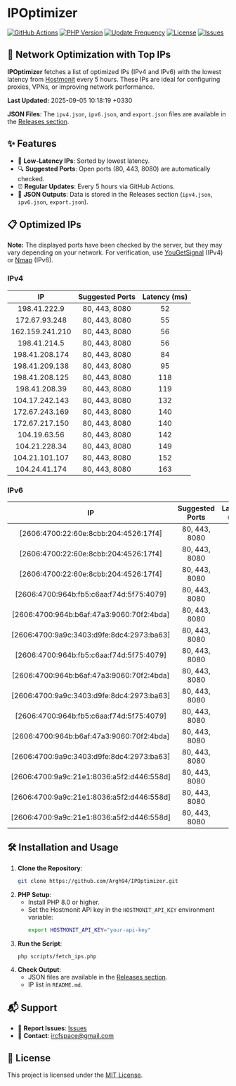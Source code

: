 # IPOptimizer

[![GitHub Actions](https://github.com/Argh94/IPOptimizer/workflows/IPOptimizer/badge.svg)](https://github.com/Argh94/IPOptimizer/actions)
[![PHP Version](https://img.shields.io/badge/PHP-8.0-blue)](https://www.php.net)
[![Update Frequency](https://img.shields.io/badge/Updates-Every%205%20Hours-green)](https://github.com/Argh94/IPOptimizer)
[![License](https://img.shields.io/badge/License-MIT-yellow)](https://opensource.org/licenses/MIT)
[![Issues](https://img.shields.io/github/issues/Argh94/IPOptimizer)](https://github.com/Argh94/IPOptimizer/issues)

## 🚀 Network Optimization with Top IPs

**IPOptimizer** fetches a list of optimized IPs (IPv4 and IPv6) with the lowest latency from [Hostmonit](https://hostmonit.com/) every 5 hours. These IPs are ideal for configuring proxies, VPNs, or improving network performance.

**Last Updated:** 2025-09-05 10:18:19 +0330

**JSON Files**: The `ipv4.json`, `ipv6.json`, and `export.json` files are available in the [Releases section](https://github.com/Argh94/IPOptimizer/releases).

## ✨ Features
- 📡 **Low-Latency IPs**: Sorted by lowest latency.
- 🔍 **Suggested Ports**: Open ports (80, 443, 8080) are automatically checked.
- ⏰ **Regular Updates**: Every 5 hours via GitHub Actions.
- 📄 **JSON Outputs**: Data is stored in the Releases section (`ipv4.json`, `ipv6.json`, `export.json`).

## 📋 Optimized IPs

**Note:** The displayed ports have been checked by the server, but they may vary depending on your network. For verification, use [YouGetSignal](https://www.yougetsignal.com/tools/open-ports/) (IPv4) or [Nmap](https://nmap.org/) (IPv6).

### IPv4
| IP | Suggested Ports | Latency (ms) |
|:---:|:---------------:|:------------:|
| 198.41.222.9 | 80, 443, 8080 | 52 |
| 172.67.93.248 | 80, 443, 8080 | 55 |
| 162.159.241.210 | 80, 443, 8080 | 56 |
| 198.41.214.5 | 80, 443, 8080 | 56 |
| 198.41.208.174 | 80, 443, 8080 | 84 |
| 198.41.209.138 | 80, 443, 8080 | 95 |
| 198.41.208.125 | 80, 443, 8080 | 118 |
| 198.41.208.39 | 80, 443, 8080 | 119 |
| 104.17.242.143 | 80, 443, 8080 | 132 |
| 172.67.243.169 | 80, 443, 8080 | 140 |
| 172.67.217.150 | 80, 443, 8080 | 140 |
| 104.19.63.56 | 80, 443, 8080 | 142 |
| 104.21.228.34 | 80, 443, 8080 | 149 |
| 104.21.101.107 | 80, 443, 8080 | 152 |
| 104.24.41.174 | 80, 443, 8080 | 163 |

### IPv6
| IP | Suggested Ports | Latency (ms) |
|:---:|:---------------:|:------------:|
| [2606:4700:22:60e:8cbb:204:4526:17f4] | 80, 443, 8080 | 3 |
| [2606:4700:22:60e:8cbb:204:4526:17f4] | 80, 443, 8080 | 3 |
| [2606:4700:22:60e:8cbb:204:4526:17f4] | 80, 443, 8080 | 3 |
| [2606:4700:964b:fb5:c6aa:f74d:5f75:4079] | 80, 443, 8080 | 4 |
| [2606:4700:964b:b6af:47a3:9060:70f2:4bda] | 80, 443, 8080 | 4 |
| [2606:4700:9a9c:3403:d9fe:8dc4:2973:ba63] | 80, 443, 8080 | 4 |
| [2606:4700:964b:fb5:c6aa:f74d:5f75:4079] | 80, 443, 8080 | 4 |
| [2606:4700:964b:b6af:47a3:9060:70f2:4bda] | 80, 443, 8080 | 4 |
| [2606:4700:9a9c:3403:d9fe:8dc4:2973:ba63] | 80, 443, 8080 | 4 |
| [2606:4700:964b:fb5:c6aa:f74d:5f75:4079] | 80, 443, 8080 | 4 |
| [2606:4700:964b:b6af:47a3:9060:70f2:4bda] | 80, 443, 8080 | 4 |
| [2606:4700:9a9c:3403:d9fe:8dc4:2973:ba63] | 80, 443, 8080 | 4 |
| [2606:4700:9a9c:21e1:8036:a5f2:d446:558d] | 80, 443, 8080 | 6 |
| [2606:4700:9a9c:21e1:8036:a5f2:d446:558d] | 80, 443, 8080 | 6 |
| [2606:4700:9a9c:21e1:8036:a5f2:d446:558d] | 80, 443, 8080 | 6 |

## 🛠️ Installation and Usage
1. **Clone the Repository**:
   ```bash
   git clone https://github.com/Argh94/IPOptimizer.git
   ```
2. **PHP Setup**:
   - Install PHP 8.0 or higher.
   - Set the Hostmonit API key in the `HOSTMONIT_API_KEY` environment variable:
     ```bash
     export HOSTMONIT_API_KEY="your-api-key"
     ```
3. **Run the Script**:
   ```bash
   php scripts/fetch_ips.php
   ```
4. **Check Output**:
   - JSON files are available in the [Releases section](https://github.com/Argh94/IPOptimizer/releases).
   - IP list in `README.md`.

## 📬 Support
- 🐛 **Report Issues**: [Issues](https://github.com/Argh94/IPOptimizer/issues)
- 📧 **Contact**: [ircfspace@gmail.com](mailto:ircfspace@gmail.com)

## 📄 License
This project is licensed under the [MIT License](https://github.com/Argh94/HandWave/blob/main/LICENCE).
